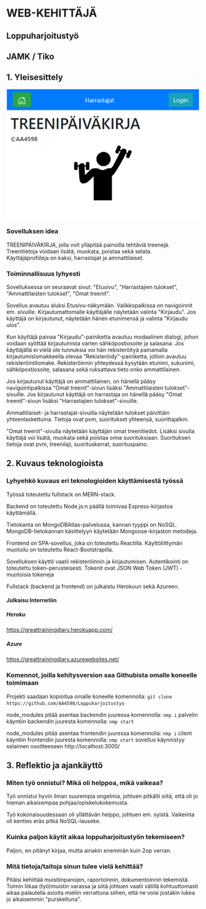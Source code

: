 # WEB-KEHITTÄJÄ

## Loppuharjoitustyö

## JAMK / Tiko

## 1. Yleisesittely

![Treenipäiväkirja etusivu](./pic.png?raw=true)

### Sovelluksen idea

TREENIPÄIVÄKIRJA, jolla voit ylläpitää painoilla tehtäviä treenejä. Treenitietoja voidaan lisätä, muokata, poistaa sekä selata.  
Käyttäjäprofiileja on kaksi, harrastajat ja ammattilaiset.

### Toiminnallisuus lyhyesti

Sovelluksessa on seuraavat sivut: "Etusivu", "Harrastajien tulokset", "Ammattilaisten tulokset", "Omat treenit".

Sovellus avautuu aluksi Etusivu-näkymään. Valikkopalkissa on navigoinnit em. sivuille. Kirjautumattomalle käyttäjälle näytetään valinta "Kirjaudu". Jos käyttäjä on kirjautunut, näytetään hänen etunimensä ja valinta "Kirjaudu ulos".

Kun käyttäjä painaa "Kirjaudu"-painiketta avautuu modaalinen dialogi, johon voidaan syöttää kirjautumista varten sähköpostiosoite ja salasana. Jos käyttäjällä ei vielä ole tunnuksia voi hän rekisteröityä painamalla kirjautumislomakkeella olevaa "Rekisteröidy"-painiketta, jolloin avautuu rekisteröintilomake. Rekisteröinnin yhteydessä kysytään etunimi, sukunimi, sähköpostiosoite, salasana sekä ruksattava tieto onko ammattilainen.

Jos kirjautunut käyttäjä on ammattilainen, on hänellä pääsy navigointipalkissa "Omat treenit"-sivun lisäksi "Ammattilaisten tulokset"-sivuille. Jos kirjautunut käyttäjä on harrastaja on hänellä pääsy "Omat treenit"-sivun lisäksi "Harrastajien tulokset"-sivuille.

Ammattilaiset- ja harrastajat-sivuilla näytetään tulokset päivittäin yhteenlaskettuina. Tietoja ovat pvm, suoritukset yhteensä, suorittajalkm.

"Omat treenit"-sivulla näytetään käyttäjän omat treenitiedot. Lisäksi sivulla käyttäjä voi lisätä, muokata sekä poistaa omia suorituksiaan. Suorituksen tietoja ovat pvm, treenilaji, suorituskerrat, suorituspaino.

## 2. Kuvaus teknologioista

### Lyhyehkö kuvaus eri teknologioiden käyttämisestä työssä

Työssä toteutettu fullstack on MERN-stack.

Backend on toteutettu Node.js:n päällä toimivaa Express-kirjastoa käyttämällä.

Tietokanta on MongoDBAtlas-palvelussa, kannan tyyppi on NoSQL.
MongoDB-tietokannan käsittelyyn käytetään Mongoose-kirjaston metodeja.

Frontend on SPA-sovellus, joka on toteutettu Reactilla. Käyttöliittymän muotoilu on toteutettu React-Bootstrapilla.

Sovelluksen käyttö vaatii rekisteröinnin ja kirjautumisen. Autentikointi on toteutettu token-perusteisesti.
Tokenit ovat JSON Web Token (JWT) -muotoisia tokeneja

Fullstack (backend ja frontend) on julkaistu Herokuun sekä Azureen.

#### Julkaisu Internetiin

##### Heroku

https://greattrainingdiary.herokuapp.com/

##### Azure

https://greattrainingdiary.azurewebsites.net/

### Komennot, joilla kehitysversion saa Githubista omalle koneelle toimimaan

Projekti saadaan kopioitua omalle koneelle komennolla:
`git clone https://github.com/AA4598/Loppuharjoitustyo`

node_modules pitää asentaa backendin juuressa komennolla:
`nmp i`
palvelin käyntiin backendin juuresta komennolla:
`nmp start`

node_modules pitää asentaa frontendin juuressa komennolla:
`nmp i`
client käyntiin frontendin juuresta komennolla:
`nmp start`
sovellus käynnistyy selaimen osoitteeseen http://localhost:3000/

## 3. Reflektio ja ajankäyttö

### Miten työ onnistui? Mikä oli helppoa, mikä vaikeaa?

Työ onnistui hyvin ilman suurempia ongelmia, johtuen pitkälti siitä, että oli jo hieman aikaisempaa pohjaa/opiskelukokemusta.

Työ kokonaisuudessaan oli yllättävän helppo, johtuen em. syistä.
Vaikeinta oli kenties eräs pitkä NoSQL-lauseke.

### Kuinka paljon käytit aikaa loppuharjoitustyön tekemiseen?

Paljon, en pitänyt kirjaa, mutta ainakin enemmän kuin 2op verran.

### Mitä tietoja/taitoja sinun tulee vielä kehittää?

Pitäisi kehittää muistiinpanojen, raportoinnin, dokumentoinnin tekemistä. Toimin liikaa (työ)muistin varassa ja siitä johtuen vaatii välillä kohtuuttomasti aikaa palautella asioita mieliin verrattuna siihen, että ne voisi jostakin lukea jo aikaisemmin "purskeltuna".
